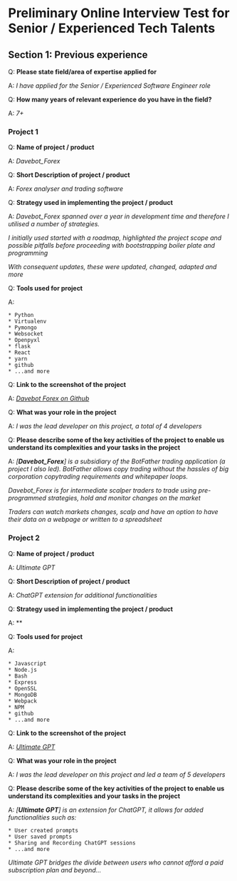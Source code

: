 # Preliminary Online Interview Test for  Senior / Experienced Tech Talents

## Section 1: Previous experience

Q: **Please state field/area of expertise applied for**

A: *I have applied for the Senior / Experienced Software Engineer role*

Q: **How many years of relevant experience do you have in the field?**

A: *7+*

### Project 1

Q: **Name of project / product**

A: *Davebot_Forex*

Q: **Short Description of project  / product**

A: *Forex analyser and trading software*

Q: **Strategy used in implementing the project  / product**

A: *Davebot_Forex spanned over a year in development time and therefore I utilised a number of strategies.*

*I initially used started with a roadmap, highlighted the project scope and possible pitfalls before proceeding with bootstrapping boiler plate and programming*

*With consequent updates, these were updated, changed, adapted and more*

Q: **Tools used for project**

A:

    * Python
    * Virtualenv
    * Pymongo
    * Websocket
    * Openpyxl
    * flask
    * React
    * yarn
    * github
    * ...and more

Q: **Link to the screenshot of the project**

A: *[Davebot Forex on Github](https://github.com/OlzyInnovation/DaveBot_Forex)*

Q: **What was your role in the project**

A: *I was the lead developer on this project, a total of 4 developers*

Q: **Please describe some of the key activities of the project to enable us understand its complexities and your tasks in the project**

A: *[**Davebot_Forex**] is a subsidiary of the BotFather trading application (a project I also led). BotFather allows copy trading without the hassles of big corporation copytrading requirements and whitepaper loops.*

*Davebot_Forex is for intermediate scalper traders to trade using pre-programmed strategies, hold and monitor changes on the market*

*Traders can watch markets changes, scalp and have an option to have their data on a webpage or written to a spreadsheet*

### Project 2

Q: **Name of project / product**

A: *Ultimate GPT*

Q: **Short Description of project  / product**

A: *ChatGPT extension for additional functionalities*

Q: **Strategy used in implementing the project  / product**

A: **

Q: **Tools used for project**

A:

    * Javascript
    * Node.js
    * Bash
    * Express
    * OpenSSL
    * MongoDB
    * Webpack
    * NPM
    * github
    * ...and more

Q: **Link to the screenshot of the project**

A: *[Ultimate GPT](https://github.com/OlzyInnovation/Ultimate-GPT)*

Q: **What was your role in the project**

A: *I was the lead developer on this project and led a team of 5 developers*

Q: **Please describe some of the key activities of the project to enable us understand its complexities and your tasks in the project**

A: *[**Ultimate GPT**] is an extension for ChatGPT, it allows for added functionalities such as:*
    
    * User created prompts
    * User saved prompts
    * Sharing and Recording ChatGPT sessions
    * ...and more

*Ultimate GPT bridges the divide between users who cannot afford a paid subscription plan and beyond...*

